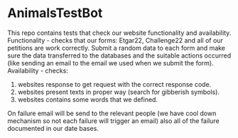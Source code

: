 # AnimalsTestBot
This repo contains tests that check our website functionality and availability.
Functionality - checks that our forms: Etgar22, Challenge22 and all of our petitions are work correctly. Submit
a random data to each form and make sure the data transferred to the databases and the suitable actions occurred (like
sending an email to the email we used when we submit the form).
Availability - checks:
1. websites response to get request with the correct response code.
2. websites present texts in proper way (search for gibberish symbols).
3. websites contains some words that we defined.
               
On failure email will be send to the relevant people (we have cool down mechanism so not each failure will trigger an email)
also all of the failure documented in our date bases.
